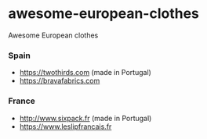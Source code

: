 # awesome-european-clothes
Awesome European clothes

### Spain 
- https://twothirds.com (made in Portugal)
- https://bravafabrics.com

### France
- http://www.sixpack.fr (made in Portugal)
- https://www.leslipfrancais.fr
